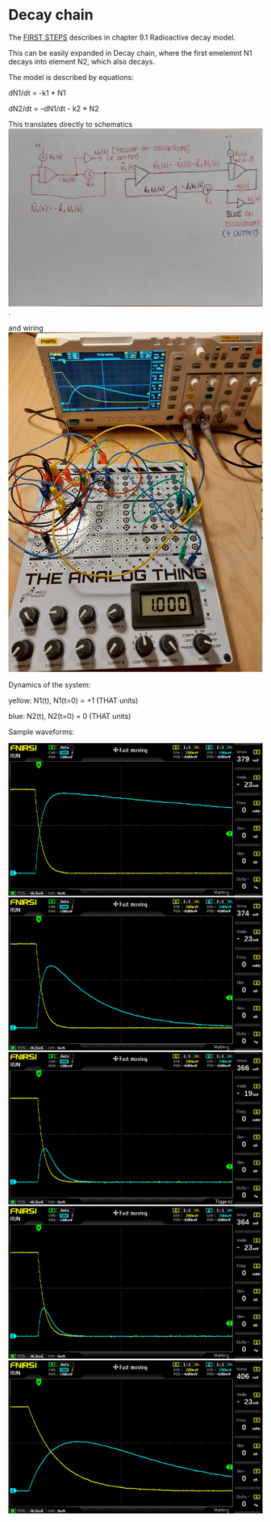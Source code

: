 # Decay chain

The [FIRST STEPS](../THAT_First_Steps.pdf) describes in chapter 9.1 Radioactive decay model.

This can be easily expanded in Decay chain, where the first emelemnt N1 decays into element N2, which also decays.

The model is described by equations:

dN1/dt = -k1 * N1

dN2/dt = -dN1/dt - k2 * N2

This translates directly to schematics![schematics](schematics.jpg).

and wiring ![wiring](wiring.jpg)

Dynamics of the system:

yellow: N1(t), N1(t=0) = +1 (THAT units)

blue:   N2(t), N2(t=0) = 0  (THAT units)

Sample waveforms:

![01_decay_chain_2_elements](01_decay_chain_2_elements.png)
![02_decay_chain_2_elements](02_decay_chain_2_elements.png)
![03_decay_chain_2_elements](03_decay_chain_2_elements.png)
![04_decay_chain_2_elements](04_decay_chain_2_elements.png)
![05_decay_chain_2_elements](05_decay_chain_2_elements.png)


